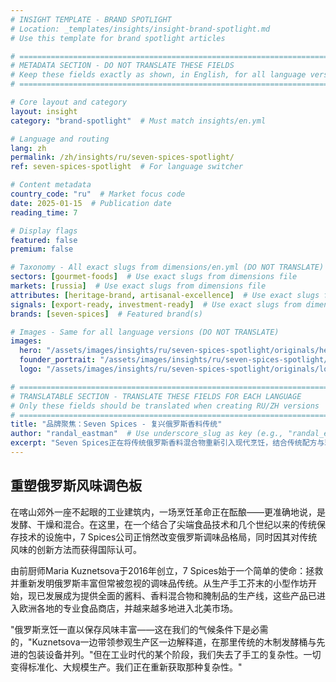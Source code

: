 ```yaml
---
# INSIGHT TEMPLATE - BRAND SPOTLIGHT
# Location: _templates/insights/insight-brand-spotlight.md
# Use this template for brand spotlight articles

# ============================================================================
# METADATA SECTION - DO NOT TRANSLATE THESE FIELDS
# Keep these fields exactly as shown, in English, for all language versions
# ============================================================================

# Core layout and category
layout: insight
category: "brand-spotlight"  # Must match insights/en.yml

# Language and routing
lang: zh
permalink: /zh/insights/ru/seven-spices-spotlight/
ref: seven-spices-spotlight  # For language switcher

# Content metadata
country_code: "ru"  # Market focus code
date: 2025-01-15  # Publication date
reading_time: 7

# Display flags
featured: false
premium: false

# Taxonomy - All exact slugs from dimensions/en.yml (DO NOT TRANSLATE)
sectors: [gourmet-foods]  # Use exact slugs from dimensions file
markets: [russia]  # Use exact slugs from dimensions file
attributes: [heritage-brand, artisanal-excellence]  # Use exact slugs from dimensions file
signals: [export-ready, investment-ready]  # Use exact slugs from dimensions file
brands: [seven-spices]  # Featured brand(s)

# Images - Same for all language versions (DO NOT TRANSLATE)
images:
  hero: "/assets/images/insights/ru/seven-spices-spotlight/originals/hero-moscow-spice-market.jpg"
  founder_portrait: "/assets/images/insights/ru/seven-spices-spotlight/originals/founder-portrait-marina-petrova.jpg"  # Optional
  logo: "/assets/images/insights/ru/seven-spices-spotlight/originals/logo-seven-spices.png"  # Optional

# ============================================================================
# TRANSLATABLE SECTION - TRANSLATE THESE FIELDS FOR EACH LANGUAGE
# Only these fields should be translated when creating RU/ZH versions
# ============================================================================
title: "品牌聚焦：Seven Spices - 复兴俄罗斯香料传统"
author: "randal_eastman"  # Use underscore_slug as key (e.g., "randal_eastman")
excerpt: "Seven Spices正在将传统俄罗斯香料混合物重新引入现代烹饪，结合传统配方与现代生产工艺，面向全球市场出口。"
---
```


## 重塑俄罗斯风味调色板

在喀山郊外一座不起眼的工业建筑内，一场烹饪革命正在酝酿——更准确地说，是发酵、干燥和混合。在这里，在一个结合了尖端食品技术和几个世纪以来的传统保存技术的设施中，7 Spices公司正悄然改变俄罗斯调味品格局，同时因其对传统风味的创新方法而获得国际认可。

由前厨师Maria Kuznetsova于2016年创立，7 Spices始于一个简单的使命：拯救并重新发明俄罗斯丰富但常被忽视的调味品传统。从生产手工芥末的小型作坊开始，现已发展成为提供全面的酱料、香料混合物和腌制品的生产线，这些产品已进入欧洲各地的专业食品商店，并越来越多地进入北美市场。

"俄罗斯烹饪一直以保存风味丰富——这在我们的气候条件下是必需的，"Kuznetsova一边带领参观生产区一边解释道，在那里传统的木制发酵桶与先进的包装设备并列。"但在工业时代的某个阶段，我们失去了手工的复杂性。一切变得标准化、大规模生产。我们正在重新获取那种复杂性。"